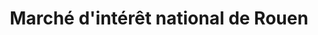 ---
title: "Marché d'intérêt national de Rouen"
url: /rouen/marche-dinteret-national-de-rouen/
shop: Baustoffe
---